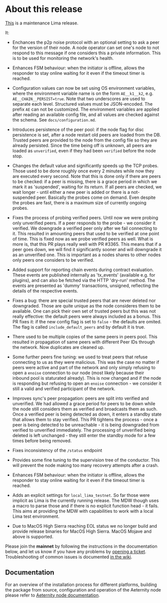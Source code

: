 # About this release

[This](https://github.com/aeternity/aeternity/releases/tag/v5.6.0) is a maintenance Lima release.

It:
* Enchances the p2p noise protocol with an optional setting to ask a peer
  for the version of their node. A node operator can set one's node to not
  respond to this message if one considers this a private information. This is
  to be used for monitoring the network's health.

* Enhances FSM behaviour: when the initiator is offline, allows the responder
  to stay online waiting for it even if the timeout timer is reached.

* Configuration values can now be set using OS environment variables, where the environment variable name is on the form `AE__k1__k2`, e.g. `AE__CHAIN__PERSIST=true`. Note that two underscores are used to separate each level. Structured values must be JSON-encoded. The prefix `AE` can not be customized. The environment variables are applied after reading an available config file, and all values are checked against the schema. See `docs/configuration.md`.

* Introduces persistence of the peer pool: if the node flag for disc
  persistence is set, after a node restart old peers are loaded from the DB.
  Trusted peers are provided to the node from the config file so they are already
  persisted. Since the time being off is unknown, all peers are loaded as
  `unverified`, even if they had been `verified` before the node stop.

* Changes the default value and significantly speeds up the TCP probes. Those
  used to be done roughly once every 2 minutes while now they are executed
  every second. Note that this is done only if there are peers to be checked:
  if a peer is missing, there is a grace period in which we mark it as
  'suspended', waiting for its return. If all peers are checked, we wait
  longer - until either a new peer is added or there is a not-suspended peer.
  Basically the probes come on demand. Even despite the probes are fast, there
  is a maximum size of currently ongoing probes.

* Fixes the process of probing verified peers. Until now we were probing only
  unverified peers. If a peer responds to the probe - we consider it verified.
  We downgrade a verified peer only after we fail connecting to it. This
  resulted in amounting peers that used to be verified at one point of time.
  This is fixed now as we probe verified peers as well. What is more is, that
  this PR plays really well with PR #3365.  This means that if a peer goes
  down, we will find it significantly sooner and will downgrade it as an
  unverified one. This is important as a nodes shares to other nodes only
  peers one considers to be verified.

* Added support for reporting chain events during contract evaluation. These events
  are published internally as 'tx_events' (available e.g. for plugins), and can also
  be fetched via the HTTP 'dry-run' method. The events are presented as 'dummy'
  transactions, unsigned, reflecting the details of the respective events.

* Fixes a bug: there are special trusted peers that are never deleted nor
  downgraded. Those are quite unique as the node consideres them to be
  available. One can pick their own set of trusted peers but this was not
  really effective: the default peers were always included as a bonus.
  This PR fixes it: if the new config flag is set to `false` - the defaults
  are omited. The flag is called `include_default_peers` and by default it
  is true.

* There used to be multiple copies of the same peers in peers pool. This
  resulted in propagation of same peers with different Peer IDs through the
  network. Now duplicates are cleaned up.

* Some further peers fine tuning: we used to treat peers that refuse
  connecting to us as they were malicious. This was the case no matter if
  peers were active and part of the network and only simply refusing to open a
  `enoise` connection to our node (most likely because their inbound pool is
  staturated already). This is now changed and if the node is responding but
  refusing to open an `enoise` connection - we consider it still a valid and
  verified participant of the network.

* Improves sync's peer propagation: peers are split into verified and
  unverified. We had allowed a grace period for peers to be down while the
  node still considers them as verified and broadcasts them as such. Once a
  verified peer is being detected as down, it enters a standby state that
  allows them to stay verified.
  This PR tightens the process - once a peer is being detected to be
  unreachable - it is being downgraded from verified to unverified
  immediately. The processing of unverified being deleted is left unchanged -
  they still enter the standby mode for a few times before being removed.

* Fixes inconsistency of the `/status` endpoint

* Provides some fine tuning to the supervision tree of the conductor. This
  will prevent the node making too many recovery attempts after a crash.

* Enhances FSM behaviour: when the initiator is offline, allows the responder
  to stay online waiting for it even if the timeout timer is reached.

* Adds an explicit settings for `local_lima_testnet`. So far those were
  implicit as Lima is the currently running release. The MDW though uses a
  macro to parse those and if there is no explicit function head - it fails.
  This aims at providing the MDW with capabilities to work with a local Lima
  test environment.

* Due to MacOS High Sierra reaching EOL status we no longer build and provide release binaries for MacOS High Sierra. MacOS Mojave and above is supported.

Please join the **mainnet** by following the instructions in the documentation below,
and let us know if you have any problems by [opening a ticket](https://github.com/aeternity/aeternity/issues).
Troubleshooting of common issues is documented [in the wiki](https://github.com/aeternity/aeternity/wiki/Troubleshooting).

## Documentation

For an overview of the installation process for different platforms,
building the package from source, configuration and operation of the Aeternity
node please refer to [Aeternity node documentation](https://docs.aeternity.io/).

